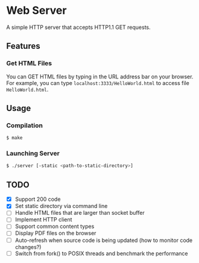 # Web Server
A simple HTTP server that accepts HTTP1.1 GET requests.

## Features
### Get HTML Files
You can GET HTML files by typing in the URL address bar on your browser. For example, you can type `localhost:3333/HelloWorld.html` to access file `HelloWorld.html`.

## Usage
### Compilation
```bash
$ make
```

### Launching Server
```bash
$ ./server [-static <path-to-static-directory>]
```

## TODO
- [x] Support 200 code
- [x] Set static directory via command line
- [ ] Handle HTML files that are larger than socket buffer
- [ ] Implement HTTP client
- [ ] Support common content types
- [ ] Display PDF files on the browser
- [ ] Auto-refresh when source code is being updated (how to monitor code changes?)
- [ ] Switch from fork() to POSIX threads and benchmark the performance
